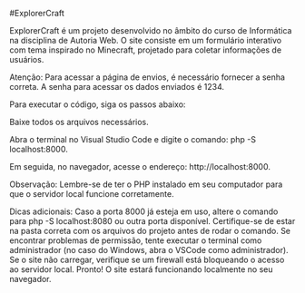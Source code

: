 
#ExplorerCraft

ExplorerCraft é um projeto desenvolvido no âmbito do curso de Informática na disciplina de Autoria Web. O site consiste em um formulário interativo com tema inspirado no Minecraft, projetado para coletar informações de usuários.

Atenção: Para acessar a página de envios, é necessário fornecer a senha correta. A senha para acessar os dados enviados é 1234.

Para executar o código, siga os passos abaixo:

Baixe todos os arquivos necessários.

Abra o terminal no Visual Studio Code e digite o comando: php -S localhost:8000.

Em seguida, no navegador, acesse o endereço: http://localhost:8000.

Observação: Lembre-se de ter o PHP instalado em seu computador para que o servidor local funcione corretamente.

Dicas adicionais:
Caso a porta 8000 já esteja em uso, altere o comando para php -S localhost:8080 ou outra porta disponível.
Certifique-se de estar na pasta correta com os arquivos do projeto antes de rodar o comando.
Se encontrar problemas de permissão, tente executar o terminal como administrador (no caso do Windows, abra o VSCode como administrador).
Se o site não carregar, verifique se um firewall está bloqueando o acesso ao servidor local.
Pronto! O site estará funcionando localmente no seu navegador.